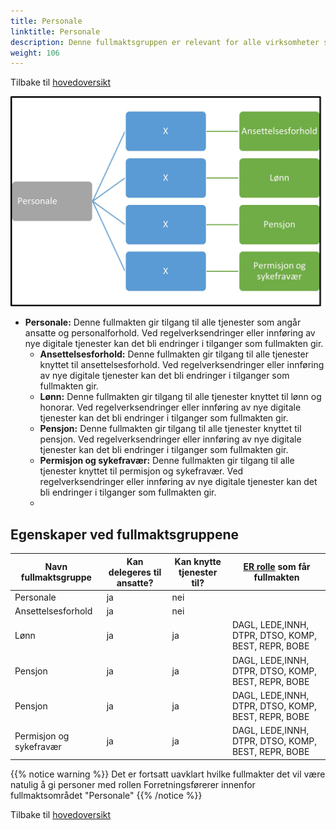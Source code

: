 ```yaml
---
title: Personale
linktitle: Personale
description: Denne fullmaktsgruppen er relevant for alle virksomheter som har ansatte
weight: 106
---
```

Tilbake til [hovedoversikt](/authorization/modules/accessgroups/type-accessgroups/versjon-2/#oversikt-over-fullmaktsgrupper)

![Personale](per.jpg "Personale")

- **Personale:** Denne fullmakten gir tilgang til alle tjenester som angår ansatte og personalforhold. Ved regelverksendringer eller innføring av nye digitale tjenester kan det bli endringer i tilganger som fullmakten gir. 
	- **Ansettelsesforhold:** Denne fullmakten gir tilgang til alle tjenester knyttet til ansettelsesforhold. Ved regelverksendringer eller innføring av nye digitale tjenester kan det bli endringer i tilganger som fullmakten gir. 
	- **Lønn:** Denne fullmakten gir tilgang til alle tjenester knyttet til lønn og honorar. Ved regelverksendringer eller innføring av nye digitale tjenester kan det bli endringer i tilganger som fullmakten gir. 
	- **Pensjon:** Denne fullmakten gir tilgang til alle tjenester knyttet til pensjon. Ved regelverksendringer eller innføring av nye digitale tjenester kan det bli endringer i tilganger som fullmakten gir. 
	- **Permisjon og sykefravær:** Denne fullmakten gir tilgang til alle tjenester knyttet til permisjon og sykefravær. Ved regelverksendringer eller innføring av nye digitale tjenester kan det bli endringer i tilganger som fullmakten gir. 	
	- 
## Egenskaper ved fullmaktsgruppene
|Navn fullmaktsgruppe|Kan delegeres til ansatte?|Kan knytte tjenester til?|[ER rolle](/authorization/modules/accessgroups/register_er/#rolletyper-fra-enhetsregisteret) som får fullmakten|
|---|---|---|---|
|Personale| ja|nei||
|Ansettelsesforhold|ja|nei||
|Lønn|ja|ja|DAGL, LEDE,INNH, DTPR, DTSO, KOMP, BEST, REPR, BOBE|
|Pensjon|ja|ja|DAGL, LEDE,INNH, DTPR, DTSO, KOMP, BEST, REPR, BOBE|
|Pensjon|ja|ja|DAGL, LEDE,INNH, DTPR, DTSO, KOMP, BEST, REPR, BOBE|
|Permisjon og sykefravær|ja|ja|DAGL, LEDE,INNH, DTPR, DTSO, KOMP, BEST, REPR, BOBE|

{{% notice warning %}} Det er fortsatt uavklart hvilke fullmakter det vil være natulig å gi personer med rollen Forretningsførerer innenfor fullmaktsområdet "Personale" {{% /notice %}}


Tilbake til [hovedoversikt](/authorization/modules/accessgroups/type-accessgroups/versjon-2/#oversikt-over-fullmaktsgrupper)
